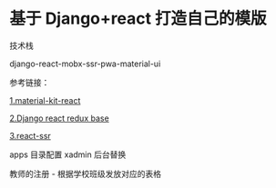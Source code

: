 # 基于 Django+react 打造自己的模版

技术栈

django-react-mobx-ssr-pwa-material-ui

参考链接：

[1.material-kit-react](https://github.com/creativetimofficial/material-kit-react)

[2.Django react redux base](https://github.com/Seedstars/django-react-redux-base)

[3.react-ssr](https://github.com/custertian/react-app-v3)

apps 目录配置 xadmin 后台替换

教师的注册 - 根据学校班级发放对应的表格
